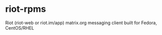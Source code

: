 # riot-rpms
Riot (riot-web or riot.im/app) matrix.org messaging client built for Fedora, CentOS/RHEL
